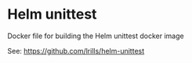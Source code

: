 # Helm unittest

Docker file for building the Helm unittest docker image

See: https://github.com/lrills/helm-unittest
